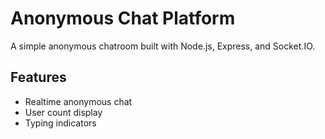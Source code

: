 # Anonymous Chat Platform

A simple anonymous chatroom built with Node.js, Express, and Socket.IO.

## Features
- Realtime anonymous chat
- User count display
- Typing indicators

